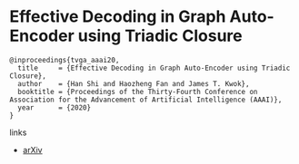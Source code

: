 # Effective Decoding in Graph Auto-Encoder using Triadic Closure

```
@inproceedings{tvga_aaai20,
  title     = {Effective Decoding in Graph Auto-Encoder using Triadic Closure},
  author    = {Han Shi and Haozheng Fan and James T. Kwok},
  booktitle = {Proceedings of the Thirty-Fourth Conference on Association for the Advancement of Artificial Intelligence (AAAI)},
  year      = {2020}
}
```

links
- [arXiv](https://arxiv.org/abs/1911.11322)
